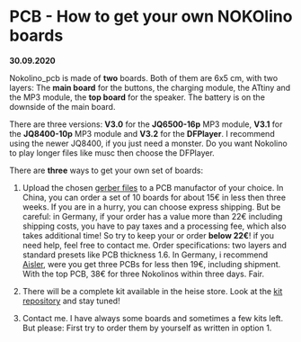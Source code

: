 # PCB - How to get your own NOKOlino boards

**30.09.2020**  

Nokolino_pcb is made of **two** boards. Both of them are 6x5 cm, with two layers: The **main board** for the buttons, 
the charging module, the ATtiny and the MP3 module, the **top board** for the speaker. The battery is on the 
downside of the main board.  

There are three versions: **V3.0** for the **JQ6500-16p** MP3 module, **V3.1** for the **JQ8400-10p** MP3 module and **V3.2** for the **DFPlayer**. I recommend using the newer JQ8400, if you just need a monster. Do you want Nokolino to play longer files like musc then choose the DFPlayer.  
  
There are **three** ways to get your own set of boards:

1. Upload the chosen [gerber files](https://github.com/NikolaiRadke/Nokolino_pcb/tree/master/schematics/gerber) to a PCB manufactor of your choice. In China, you can order a set of 10 boards for about 15€ in less then three weeks. If you are in a hurry, you can choose express shipping. But be careful: in Germany, if your order has a value more than 22€ including shipping costs, you have to pay taxes and a processing fee, which also takes additional time! So try to keep your or order **below 22€**! if you need help, feel free to contact me. Order specifications: two layers and standard presets like PCB thickness 1.6. In Germany, i recommend [Aisler](https://aisler.net/Monstermaker), were you get three PCBs for less then 19€, including shipment. With the top PCB, 38€ for three Nokolinos within three days. Fair.    
 
2. There will be a complete kit available in the heise store. Look at the [kit repository](https://github.com/NikolaiRadke/Nokolino) and stay tuned!  
  
3. Contact me. I have always some boards and sometimes a few kits left. But please: First try to order them by yourself as written in option 1.  







